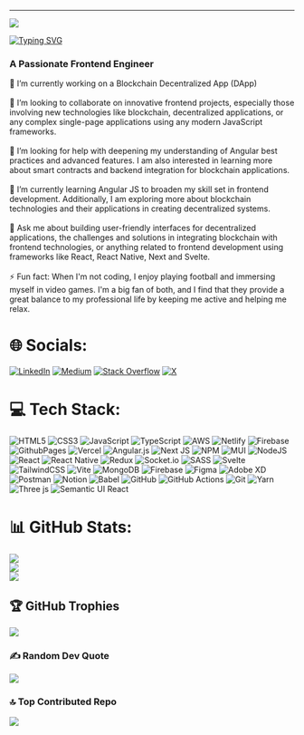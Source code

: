 ---
[![](https://visitcount.itsvg.in/api?id=cascadingGeek&icon=2&color=3)](https://visitcount.itsvg.in)

[![Typing SVG](https://readme-typing-svg.demolab.com?font=Fira+Code&weight=600&size=25&pause=1000&color=099700&random=false&width=435&lines=Hi+There!+%F0%9F%91%8B;I'm+Ajibola+Dada++%F0%9F%98%8A)](https://git.io/typing-svg)

<h3> A Passionate Frontend Engineer </h3>

🔭 I’m currently working on a Blockchain Decentralized App (DApp)
<br><br>
👯 I’m looking to collaborate on innovative frontend projects, especially those involving new technologies like blockchain, decentralized applications, or any complex single-page applications using any modern JavaScript frameworks.
<br><br>
🤝 I’m looking for help with deepening my understanding of Angular best practices and advanced features. I am also interested in learning more about smart contracts and backend integration for blockchain applications.
<br><br>
🌱 I’m currently learning Angular JS to broaden my skill set in frontend development. Additionally, I am exploring more about blockchain technologies and their applications in creating decentralized systems.
<br><br>
💬 Ask me about building user-friendly interfaces for decentralized applications, the challenges and solutions in integrating blockchain with frontend technologies, or anything related to frontend development using frameworks like React, React Native, Next and Svelte.
<br><br>
⚡ Fun fact: When I'm not coding, I enjoy playing football and immersing myself in video games. I'm a big fan of both, and I find that they provide a great balance to my professional life by keeping me active and helping me relax.


# 🌐 Socials:
[![LinkedIn](https://img.shields.io/badge/LinkedIn-%230077B5.svg?logo=linkedin&logoColor=white)](https://linkedin.com/in/ajibola-dada-812101167) [![Medium](https://img.shields.io/badge/Medium-12100E?logo=medium&logoColor=white)](https://medium.com/@cascadingGeek) [![Stack Overflow](https://img.shields.io/badge/-Stackoverflow-FE7A16?logo=stack-overflow&logoColor=white)](https://stackoverflow.com/users/16566004) [![X](https://img.shields.io/badge/X-black.svg?logo=X&logoColor=white)](https://x.com/@Dadajibola54328) 


# 💻 Tech Stack:
![HTML5](https://img.shields.io/badge/html5-%23E34F26.svg?style=flat&logo=html5&logoColor=white) ![CSS3](https://img.shields.io/badge/css3-%231572B6.svg?style=flat&logo=css3&logoColor=white) ![JavaScript](https://img.shields.io/badge/javascript-%23323330.svg?style=flat&logo=javascript&logoColor=%23F7DF1E) ![TypeScript](https://img.shields.io/badge/typescript-%23007ACC.svg?style=flat&logo=typescript&logoColor=white) ![AWS](https://img.shields.io/badge/AWS-%23FF9900.svg?style=flat&logo=amazon-aws&logoColor=white) ![Netlify](https://img.shields.io/badge/netlify-%23000000.svg?style=flat&logo=netlify&logoColor=#00C7B7) ![Firebase](https://img.shields.io/badge/firebase-%23039BE5.svg?style=flat&logo=firebase) ![GithubPages](https://img.shields.io/badge/github%20pages-121013?style=flat&logo=github&logoColor=white) ![Vercel](https://img.shields.io/badge/vercel-%23000000.svg?style=flat&logo=vercel&logoColor=white) ![Angular.js](https://img.shields.io/badge/angular.js-%23E23237.svg?style=flat&logo=angularjs&logoColor=white) ![Next JS](https://img.shields.io/badge/Next-black?style=flat&logo=next.js&logoColor=white) ![NPM](https://img.shields.io/badge/NPM-%23CB3837.svg?style=flat&logo=npm&logoColor=white) ![MUI](https://img.shields.io/badge/MUI-%230081CB.svg?style=flat&logo=mui&logoColor=white) ![NodeJS](https://img.shields.io/badge/node.js-6DA55F?style=flat&logo=node.js&logoColor=white) ![React](https://img.shields.io/badge/react-%2320232a.svg?style=flat&logo=react&logoColor=%2361DAFB) ![React Native](https://img.shields.io/badge/react_native-%2320232a.svg?style=flat&logo=react&logoColor=%2361DAFB) ![Redux](https://img.shields.io/badge/redux-%23593d88.svg?style=flat&logo=redux&logoColor=white) ![Socket.io](https://img.shields.io/badge/Socket.io-black?style=flat&logo=socket.io&badgeColor=010101) ![SASS](https://img.shields.io/badge/SASS-hotpink.svg?style=flat&logo=SASS&logoColor=white) ![Svelte](https://img.shields.io/badge/svelte-%23f1413d.svg?style=flat&logo=svelte&logoColor=white) ![TailwindCSS](https://img.shields.io/badge/tailwindcss-%2338B2AC.svg?style=flat&logo=tailwind-css&logoColor=white) ![Vite](https://img.shields.io/badge/vite-%23646CFF.svg?style=flat&logo=vite&logoColor=white) ![MongoDB](https://img.shields.io/badge/MongoDB-%234ea94b.svg?style=flat&logo=mongodb&logoColor=white) ![Firebase](https://img.shields.io/badge/firebase-a08021?style=flat&logo=firebase&logoColor=ffcd34) ![Figma](https://img.shields.io/badge/figma-%23F24E1E.svg?style=flat&logo=figma&logoColor=white) ![Adobe XD](https://img.shields.io/badge/Adobe%20XD-470137?style=flat&logo=Adobe%20XD&logoColor=#FF61F6) ![Postman](https://img.shields.io/badge/Postman-FF6C37?style=flat&logo=postman&logoColor=white) ![Notion](https://img.shields.io/badge/Notion-%23000000.svg?style=flat&logo=notion&logoColor=white) ![Babel](https://img.shields.io/badge/Babel-F9DC3e?style=flat&logo=babel&logoColor=black) ![GitHub](https://img.shields.io/badge/github-%23121011.svg?style=flat&logo=github&logoColor=white) ![GitHub Actions](https://img.shields.io/badge/github%20actions-%232671E5.svg?style=flat&logo=githubactions&logoColor=white) ![Git](https://img.shields.io/badge/git-%23F05033.svg?style=flat&logo=git&logoColor=white) ![Yarn](https://img.shields.io/badge/yarn-%232C8EBB.svg?style=flat&logo=yarn&logoColor=white) ![Three js](https://img.shields.io/badge/threejs-black?style=flat&logo=three.js&logoColor=white) ![Semantic UI React](https://img.shields.io/badge/Semantic%20UI%20React-%2335BDB2.svg?style=flat&logo=SemanticUIReact&logoColor=white)

# 📊 GitHub Stats:
![](https://github-readme-stats.vercel.app/api?username=cascadingGeek&theme=ambient_gradient&hide_border=true&include_all_commits=true&count_private=true)<br/>
![](https://github-readme-streak-stats.herokuapp.com/?user=cascadingGeek&theme=ambient_gradient&hide_border=true)<br/>
![](https://github-readme-stats.vercel.app/api/top-langs/?username=cascadingGeek&theme=ambient_gradient&hide_border=true&include_all_commits=true&count_private=true&layout=compact)

## 🏆 GitHub Trophies
![](https://github-profile-trophy.vercel.app/?username=cascadingGeek&theme=tokyonight&no-frame=true&no-bg=false&margin-w=4)

### ✍️ Random Dev Quote
![](https://quotes-github-readme.vercel.app/api?type=horizontal&theme=tokyonight)

### 🔝 Top Contributed Repo
![](https://github-contributor-stats.vercel.app/api?username=cascadingGeek&limit=5&theme=ambient_gradient&combine_all_yearly_contributions=true)
